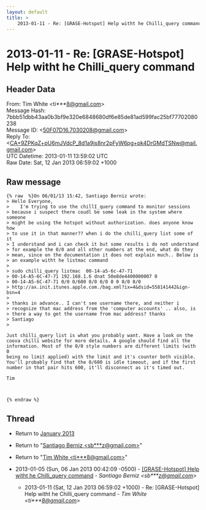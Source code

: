```yaml
---
layout: default
title: >
    2013-01-11 - Re: [GRASE-Hotspot] Help witht he Chilli_query command
---
```


# 2013-01-11 - Re: [GRASE-Hotspot] Help witht he Chilli_query command

## Header Data

From: Tim White \<ti***8@gmail.com\><br>
Message Hash: 7bbb51dbb43aa0b3bf9e320e6848680df6e85de81ad599fac25bf77702080238<br>
Message ID: \<50F07D16.7030208@gmail.com\><br>
Reply To: \<CA+9ZPKqZ+pU6mJVdcP_8d1a9js8nr2pFyW6pg+pk4DrGMdTSNw@mail.gmail.com\><br>
UTC Datetime: 2013-01-11 13:59:02 UTC<br>
Raw Date: Sat, 12 Jan 2013 06:59:02 +1000<br>

## Raw message

```
{% raw  %}On 06/01/13 15:42, Santiago Berniz wrote:
> Hello Everyone,
>    I'm trying to use the chillI_query command to monitor sessions 
> because i suspect there coudl be some leak in the system where someone 
> might be using the hotspot without authorization. does anyone know how 
> to use it in that manner?? when i do the chilli_query list some of it 
> I understand and i can check it but some results i do not understand 
> for example the 0/0 and all other numbers at the end, what do they 
> mean, since on the documentation it does not explain much.. Below is 
> an example witht he listmac command
>
> sudo chilli_query listmac  00-14-a5-6c-47-71
> 00-14-A5-6C-47-71 192.168.1.6 dnat 50e8de4400000007 0 
> 00-14-A5-6C-47-71 0/0 0/600 0/0 0/0 0 0 0/0 0/0 
> http://ax.init.itunes.apple.com./bag.xml?ix=4&dsid=558141442&ign-bsn=4
>
> thanks in advance.. I can't see username there, and neither i 
> recognize that mac address from the 'computer accounts' .. also, is 
> there a way to get the username from mac address? thanks
> Santiago
>

Just chilli_query list is what you probably want. Have a look on the 
coova chilli website for more details. A google should find all the 
information. Most of the 0/0 style numbers are different limits (with 0 
being no limit applied) with the limit and it's counter both visible. 
You'll probably find that the 0/600 is idle timeout, and if the first 
number in that pair hits 600, it'll disconnect as it's timed out.

Tim



{% endraw %}
```

## Thread

+ Return to [January 2013](/archive/2013/01)

+ Return to "[Santiago Berniz <sb***z<span>@</span>gmail.com>](/authors/sb___z_at_gmail_com)"
+ Return to "[Tim White <ti***8<span>@</span>gmail.com>](/authors/ti___8_at_gmail_com)"

+ 2013-01-05 (Sun, 06 Jan 2013 00:42:09 -0500) - [[GRASE-Hotspot] Help witht he Chilli_query command](/archive/2013/01/26796a48b193cf2cb36da09f10fe401ddb72402e6837699a9b2d18270405e850) - _Santiago Berniz \<sb***z@gmail.com\>_
  + 2013-01-11 (Sat, 12 Jan 2013 06:59:02 +1000) - Re: [GRASE-Hotspot] Help witht he Chilli_query command - _Tim White \<ti***8@gmail.com\>_

